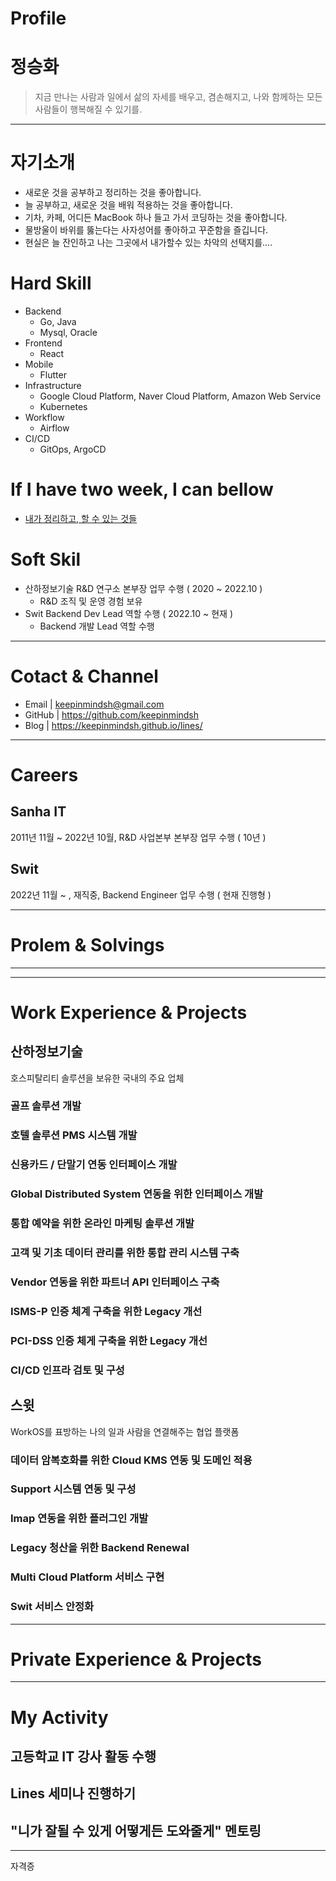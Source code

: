 # Profile

# 정승화 

> 지금 만나는 사람과 일에서 삶의 자세를 배우고, 겸손해지고, 나와 함께하는 모든 사람들이 행복해질 수 있기를. 

***

# 자기소개  

 - 새로운 것을 공부하고 정리하는 것을 좋아합니다.
 - 늘 공부하고, 새로운 것을 배워 적용하는 것을 좋아합니다.
 - 기차, 카페, 어디든 MacBook 하나 들고 가서 코딩하는 것을 좋아합니다.
 - 물방울이 바위를 뚫는다는 사자성어를 좋아하고 꾸준함을 즐깁니다.
 - 현실은 늘 잔인하고 나는 그곳에서 내가할수 있는 차악의 선택지를....

# Hard Skill 

- Backend
  - Go, Java
  - Mysql, Oracle    
- Frontend
  - React 
- Mobile
  - Flutter  
- Infrastructure
  - Google Cloud Platform, Naver Cloud Platform, Amazon Web Service
  - Kubernetes
- Workflow
  - Airflow
- CI/CD
  - GitOps, ArgoCD
 
# If I have two week, I can bellow 

- [내가 정리하고, 할 수 있는 것들]()

# Soft Skil

- 산하정보기술 R&D 연구소 본부장 업무 수행 ( 2020 ~ 2022.10 ) 
  - R&D 조직 및 운영 경험 보유 
- Swit Backend Dev Lead 역할 수행 ( 2022.10 ~ 현재 )
  - Backend 개발 Lead 역할 수행 
  
***

# Cotact & Channel

 - Email | keepinmindsh@gmail.com
 - GitHub | https://github.com/keepinmindsh
 - Blog | https://keepinmindsh.github.io/lines/

***

# Careers 

## Sanha IT 

2011년 11월 ~ 2022년 10월, R&D 사업본부 본부장 업무 수행 ( 10년 ) 

## Swit 

2022년 11월 ~ , 재직중, Backend Engineer 업무 수행 ( 현재 진행형 ) 

***

# Prolem & Solvings 

***



*** 

# Work Experience & Projects  

## 산하정보기술 

호스피탈리티 솔루션을 보유한 국내의 주요 업체 

### 골프 솔루션 개발 

### 호텔 솔루션 PMS 시스템 개발 

### 신용카드 / 단말기 연동 인터페이스 개발 

### Global Distributed System 연동을 위한 인터페이스 개발 

### 통합 예약을 위한 온라인 마케팅 솔루션 개발

### 고객 및 기초 데이터 관리를 위한 통합 관리 시스템 구축 

### Vendor 연동을 위한 파트너 API 인터페이스 구축 

### ISMS-P 인증 체계 구축을 위한 Legacy 개선 

### PCI-DSS 인증 체게 구축을 위한 Legacy 개선 

### CI/CD 인프라 검토 및 구성 

## 스윗

WorkOS를 표방하는 나의 일과 사람을 연결해주는 협업 플랫폼 

### 데이터 암복호화를 위한 Cloud KMS 연동 및 도메인 적용 

### Support 시스템 연동 및 구성 

### Imap 연동을 위한 플러그인 개발 

### Legacy 청산을 위한 Backend Renewal 

### Multi Cloud Platform 서비스 구현 

### Swit 서비스 안정화

***

# Private Experience & Projects 

*** 

# My Activity 

## 고등학교 IT 강사 활동 수행 

## Lines 세미나 진행하기 

## "니가 잘될 수 있게 어떻게든 도와줄게" 멘토링 

*** 

자격증 

